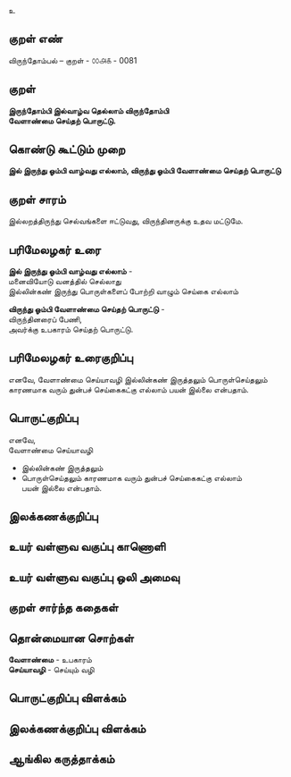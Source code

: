 உ

## குறள் எண் 


விருந்தோம்பல் – குறள் - ௦௦௮௧ - 0081  

## குறள் 

**இருந்தோம்பி இல்வாழ்வ தெல்லாம் விருந்தோம்பி  
வேளாண்மை செய்தற் பொருட்டு.** 

## கொண்டு கூட்டும் முறை

**இல் இருந்து ஓம்பி வாழ்வது எல்லாம், விருந்து ஓம்பி வேளாண்மை செய்தற் பொருட்டு**

## குறள் சாரம் 

இல்லறத்திருந்து செல்வங்களை ஈட்டுவது, விருந்தினருக்கு உதவ மட்டுமே.  


## பரிமேலழகர் உரை

**இல் இருந்து ஓம்பி வாழ்வது எல்லாம்** -  
மனைவியோடு வனத்தில் செல்லாது  
இல்லின்கண் இருந்து பொருள்களைப் போற்றி வாழும் செய்கை எல்லாம்  

**விருந்து ஓம்பி வேளாண்மை செய்தற் பொருட்டு** -  
விருந்தினரைப் பேணி,  
அவர்க்கு உபகாரம் செய்தற் பொருட்டு.

## பரிமேலழகர் உரைகுறிப்பு   

எனவே, வேளாண்மை செய்யாவழி இல்லின்கண் இருத்தலும் பொருள்செய்தலும் காரணமாக வரும் துன்பச் செய்கைகட்கு எல்லாம் பயன் இல்லை என்பதாம்.  

## பொருட்குறிப்பு 

எனவே,  
வேளாண்மை செய்யாவழி  
* இல்லின்கண் இருத்தலும்  
* பொருள்செய்தலும் காரணமாக வரும் துன்பச் செய்கைகட்கு எல்லாம்  
பயன் இல்லை என்பதாம். 

## இலக்கணக்குறிப்பு  


## உயர் வள்ளுவ வகுப்பு காணொளி


## உயர் வள்ளுவ வகுப்பு ஒலி அமைவு 

 
## குறள் சார்ந்த கதைகள் 


## தொன்மையான சொற்கள்

**வேளாண்மை** - உபகாரம்    
**செய்யாவழி** - செய்யும் வழி   

## பொருட்குறிப்பு விளக்கம்


## இலக்கணக்குறிப்பு விளக்கம்


## ஆங்கில கருத்தாக்கம் 



